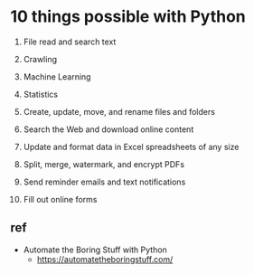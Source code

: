 # 10 things possible with Python

1. File read and search text

2. Crawling

3. Machine Learning

4. Statistics

5. Create, update, move, and rename files and folders

6. Search the Web and download online content

7. Update and format data in Excel spreadsheets of any size

8. Split, merge, watermark, and encrypt PDFs

9. Send reminder emails and text notifications

10. Fill out online forms

## ref
* Automate the Boring Stuff with Python
  * https://automatetheboringstuff.com/